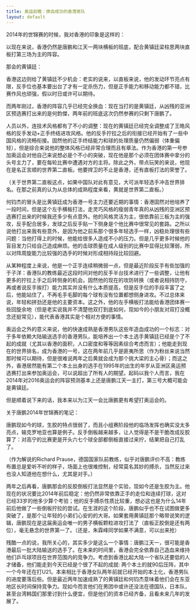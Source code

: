 ```yaml
---
title: 奥运前瞻：换血成功的香港男队
layout: default
---
```


2014年的世锦赛的时候，我对香港的印象是这样的：

以现在来说，香港仍然是唐鹏和江天一两块横板的班底，配合黄镇廷梁柱恩两块直板打第三场为主的阵容。

那会的黄镇廷：

香港这边则给了黄镇廷不少机会：老实的说来，以直板来说，他的发动环节亮点有限，反手位也基本要出台了才有一定杀伤力，但是正手能力和移动能力都不错，比赛作风也顽强，假以时日或许可以期待。

而两年刚过，香港的阵容几乎已经完全换血：现在当打的是黄镇廷，从凶残的亚洲区预选赛打出来的是何鈞傑，两年前的班底这次仍然参赛的只剩下唐鹏了。

人员以外，连技术风格都有了不小的调整：现在的黄镇廷已经完全调整成了王皓风格的反手发动+正手终结进攻风格。他的反手拧拉之后的衔接已经开始有了一些中国风格的流畅衔接。固然他的正手终结能力和球的处理质量仍然偏弱（体重偏轻），但是综合来说他的整体风格已经非常合理而且有章法。作为香港的第一号参加奥运会对他自己来说想必是个不小的突破，现在他是那个必须在团体赛中拿分的头号主力了，要在每轮比赛中遭遇对方的主将。除此之外，带点玩笑的来说，他现在是名正言顺的世界第二直板。他要捍卫的不止是香港，还有直板打法的荣誉了。

（关于世界第二直板这点，如果中国队对此有意见，大可派年轻选手冲击世界排名。在那之前真的认为从总体的成熟程度来看，黄就是世界第二直板。）

何钧杰的冒头是比黄镇廷成为香港一号主力还要近期的事情：香港固然对他培养了一段时间，但是这个左手横板打法，走灵巧风格的瘦弱青年真的从凶残的亚洲区预选赛打出来的时候我还多少有点意外。他的风格灵活为主，很依靠前三板为主的强攻，反手配合居多，发球之后反手贴一下侧身是个他比赛中很常见的套路。之所以说他打出来我有些意外，是因为他之前系那个很多年轻选手一样，凶稳处理很有些问题：当他打得上的时候，他能给很多人造成不小的压力。但是几乎更多时候他的盲目发力只给自己造成麻烦。他的击球质量在成人级别的比赛中显得比较薄弱，所以对阵周旋能力比较强的选手的时候对形成相持段比较回避。

从某种程度上来说，他是一个正手连续稍微弱一点，但是最近阶段反手有些加强的于子洋：香港队的教练最近这段时间对他的反手半台技术进行了一些调整，让他有更多的拧拉上手之后转侧身的机会。固然他的现在的攻防转换（或者说相持防守，再或者说反手挨打）能力其实并没有什么本质提高，但是反手位的手段丰富了之后，他能站住了，不再毛手毛脚的每个球有没有位置都想侧身进攻。不过总体来说，年轻和拼劲还是他的主要资本。这之外，他的左手横板打法能给香港团体赛一些回旋余地（但是老实说我并不清楚他双打到底如何，现如今的小朋友对双打没概念还挺常见），能代表香港其实是个相对方便的事情。

奥运会之外的意义来说，他的快速成熟是香港男队这些年造血成功的一个标志：对于多年依赖大陆输送选手的香港男队，能培养出一个本土选手黄镇廷已经是个了不起的成就（尤其以香港的面积，人口密度和等等因素综合考虑而言）；他能走到现在的世界排名，成为香港的一号，这在两年前几乎是匪夷所思（作为粉丝来说当然那时候可以期待，但是很难说两年之后黄就会成为那个挑大梁的主心骨）；而这之外，香港居然能有第二个本土出身的选手在1995年的出生的年岁从亚洲区奥运预选赛打出来参加奥运会，可以说超出了所有人的期望。起码以我个人而言，我在2014年对2016奥运会的阵容预测基本上还是唐鹏江天一主打，第三号大概可能会是黄镇廷。

但是顺着说下来的话，我本来以为江天一会比唐鹏更有希望打奥运会的。

关于唐鹏2014年世锦赛的笔记：

唐鹏现如今的球，生胶的特点很弱了，而且小组赛阶段他的临场发挥也确实没太多亮点，输克罗地亚也算是例子。反手倒板越来越多，让人觉得是不是干脆改成反胶算了：对高宁的比赛更是开头六七个球全部都倒板直接过来拧，结果把自己打乱了。

（作为解说的Richard Prause，德国国家队前教练，似乎对唐鹏评价不高：教练布置总是爱听不听的样子，场面上也很难控制，经常莫名其妙的搏杀，当然反过来也没人知道他在想什么，尤其是对手。）

两年之后再看，唐鹏那会的反胶倒板打法显然是个实验，现如今还是生胶为主。他现在的状况要比2014年前后稳定：他仍然非常依靠正手的走位和连续打球，这对已经33岁的他多少算个考验；他的反手搏杀性质比较重，想必这也是为什么14年前后他做了一些倒板拧拉的尝试。在生涯的这个阶段，唐鹏似乎也不在试图做更多突破了，是那个让年轻的小弟们心安的的大哥。如果套用黄镇廷那个略带说笑的逻辑，唐鹏现在是这届奥运会唯一的男子横板颗粒进攻打法了（直板正胶倒是还有两位），毫无悬念的世界第一了。（还是，朱霖峰同学如果不满意，可以出来抢）

残酷一点的说，我所关心的，其实多少是这么一个事情：唐鹏江天一，很可能是香港最后一批大陆输送的选手了。在未来的时间里，香港会完全依靠自己造血来维持他们乒乓球项目在世界范围内的竞争力。考虑到香港比起大陆一个省队还要低的人才储备，他们能走到今天已经是个很了不起的成就: 两个本土的就90后压阵，其中一个今年还在打U21。本来相比于香港女队两年前就已经开始的本土化，香港男队的进度要落后些。但是最近两年加速成熟了的黄镇廷和何钧杰意味着他们会在东亚地区长时间保持竞争力。现如今而言他们在男团中或许还没法在德国队，日本队，甚至台湾韩国们那里讨到什么便宜，但是他们的资本已经齐备，且看未来几年的发展了。
